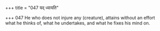 +++
title = "047 यद् ध्यायति"

+++
047	He who does not injure any (creature), attains without an effort what he thinks of, what he undertakes, and what he fixes his mind on.